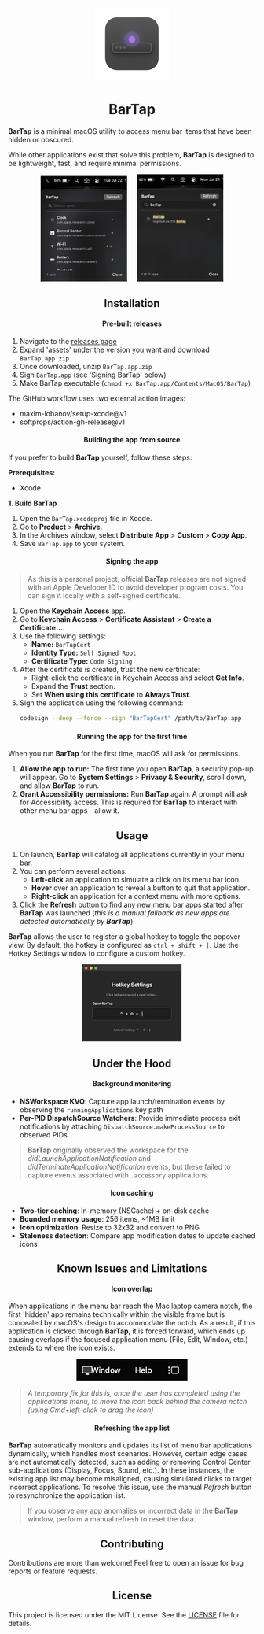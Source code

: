 <div align="center">
    <img src="BarTap/Assets.xcassets/AppIcon.appiconset/BarTap-AppIcon.png" width="150px"></img>
    <h1>BarTap</h1>
</div>

**BarTap** is a minimal macOS utility to access menu bar items that have been hidden or obscured.

While other applications exist that solve this problem, **BarTap** is designed to be lightweight, fast, and require minimal permissions.

<div align="center">
    <img src="Resources/BarTap.png" height="35%" width="35%"></img>
    &nbsp;&nbsp;&nbsp;
    <img src="Resources/BarTap-Search.png" height="35%" width="35%"></img>
</div>


<div align="center">
    <h2>Installation</h2>
</div>

<div align="center">
    <h4>Pre-built releases</h4>
</div>

1. Navigate to the [releases page](https://github.com/0xZDH/BarTap/releases)
2. Expand 'assets' under the version you want and download `BarTap.app.zip`
3. Once downloaded, unzip `BarTap.app.zip`
4. Sign `BarTap.app` (see 'Signing BarTap' below)
5. Make BarTap executable (`chmod +x BarTap.app/Contents/MacOS/BarTap`)

The GitHub workflow uses two external action images:

- maxim-lobanov/setup-xcode@v1
- softprops/action-gh-release@v1

<div align="center">
    <h4>Building the app from source</h4>
</div>

If you prefer to build **BarTap** yourself, follow these steps:

**Prerequisites:**
*   Xcode

**1. Build BarTap**
1.  Open the `BarTap.xcodeproj` file in Xcode.
2.  Go to **Product** > **Archive**.
3.  In the Archives window, select **Distribute App** > **Custom** > **Copy App**.
4.  Save `BarTap.app` to your system.

<div align="center">
    <h4>Signing the app</h4>
</div>

> As this is a personal project, official **BarTap** releases are not signed with an Apple Developer ID to avoid developer program costs. You can sign it locally with a self-signed certificate.

1.  Open the **Keychain Access** app.
2.  Go to **Keychain Access** > **Certificate Assistant** > **Create a Certificate...**.
3.  Use the following settings:
    *   **Name:** `BarTapCert`
    *   **Identity Type:** `Self Signed Root`
    *   **Certificate Type:** `Code Signing`
4.  After the certificate is created, trust the new certificate:
    *   Right-click the certificate in Keychain Access and select **Get Info**.
    *   Expand the **Trust** section.
    *   Set **When using this certificate** to **Always Trust**.
5.  Sign the application using the following command:
    ```sh
    codesign --deep --force --sign "BarTapCert" /path/to/BarTap.app
    ```

<div align="center">
    <h4>Running the app for the first time</h4>
</div>

When you run **BarTap** for the first time, macOS will ask for permissions.

1.  **Allow the app to run:** The first time you open **BarTap**, a security pop-up will appear. Go to **System Settings** > **Privacy & Security**, scroll down, and allow **BarTap** to run.
2.  **Grant Accessibility permissions:** Run **BarTap** again. A prompt will ask for Accessibility access. This is required for **BarTap** to interact with other menu bar apps - allow it.

<div align="center">
    <h2>Usage</h2>
</div>

1.  On launch, **BarTap** will catalog all applications currently in your menu bar.
2.  You can perform several actions:
    *   **Left-click** an application to simulate a click on its menu bar icon.
    *   **Hover** over an application to reveal a button to quit that application.
    *   **Right-click** an application for a context menu with more options.
3.  Click the **Refresh** button to find any new menu bar apps started after **BarTap** was launched (*this is a manual fallback as new apps are detected automatically by **BarTap***).

**BarTap** allows the user to register a global hotkey to toggle the popover view. By default, the hotkey is configured as `ctrl + shift + |`. Use the Hotkey Settings window to configure a custom hotkey.

<div align="center">
    <img src="Resources/BarTap-HotkeySettings.png" height="40%" width="40%"></img>
</div>


<div align="center">
    <h2>Under the Hood</h2>
</div>

<div align="center">
    <h4>Background monitoring</h4>
</div>

*   **NSWorkspace KVO**: Capture app launch/termination events by observing the `runningApplications` key path
*   **Per-PID DispatchSource Watchers**: Provide immediate process exit notifications by attaching `DispatchSource.makeProcessSource` to observed PIDs

> **BarTap** originally observed the workspace for the *didLaunchApplicationNotification* and *didTerminateApplicationNotification* events, but these failed to capture events associated with `.accessory` applications.

<div align="center">
    <h4>Icon caching</h4>
</div>

*   **Two-tier caching**: In-memory (NSCache) + on-disk cache
*   **Bounded memory usage**: 256 items, ~1MB limit
*   **Icon optimization**: Resize to 32x32 and convert to PNG
*   **Staleness detection**: Compare app modification dates to update cached icons


<div align="center">
    <h2>Known Issues and Limitations</h2>
</div>

<div align="center">
    <h4>Icon overlap</h4>
</div>

When applications in the menu bar reach the Mac laptop camera notch, the first 'hidden' app remains technically within the visible frame but is concealed by macOS's design to accommodate the notch. As a result, if this application is clicked through **BarTap**, it is forced forward, which ends up causing overlaps if the focused application menu (File, Edit, Window, etc.) extends to where the icon exists.

<div align="center">
    <img src="Resources/issue-icon-overlap.png" height="45%" width="45%"></img>
</div>

> *A temporary fix for this is, once the user has completed using the applications menu, to move the icon back behind the camera notch (using Cmd+left-click to drag the icon)*


<div align="center">
    <h4>Refreshing the app list</h4>
</div>

**BarTap** automatically monitors and updates its list of menu bar applications dynamically, which handles most scenarios. However, certain edge cases are not automatically detected, such as adding or removing Control Center sub-applications (Display, Focus, Sound, etc.). In these instances, the existing app list may become misaligned, causing simulated clicks to target incorrect applications. To resolve this issue, use the manual *Refresh* button to resynchronize the application list.

> If you observe any app anomalies or incorrect data in the **BarTap** window, perform a manual refresh to reset the data.


<div align="center">
    <h2>Contributing</h2>
</div>

Contributions are more than welcome! Feel free to open an issue for bug reports or feature requests.


<div align="center">
    <h2>License</h2>
</div>

This project is licensed under the MIT License. See the [LICENSE](LICENSE) file for details.
